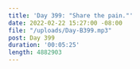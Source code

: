 ```yaml
---
title: 'Day 399: "Share the pain."'
date: 2022-02-22 15:27:00 -08:00
file: "/uploads/Day-B399.mp3"
post: Day 399
duration: '00:05:25'
length: 4882903
---
```


